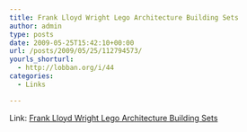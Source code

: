 ```yaml
---
title: Frank Lloyd Wright Lego Architecture Building Sets
author: admin
type: posts
date: 2009-05-25T15:42:10+00:00
url: /posts/2009/05/25/112794573/
yourls_shorturl:
  - http://lobban.org/i/44
categories:
  - Links

---
```

Link: [Frank Lloyd Wright Lego Architecture Building Sets][1]

 [1]: http://www.uncrate.com/men/gear/toys/frank-lloyd-wright-lego-architecture-building-sets/